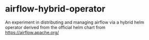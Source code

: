 # airflow-hybrid-operator
An experiment in distributing and managing airflow via a hybrid helm operator derived from the official helm chart from https://airflow.apache.org/
